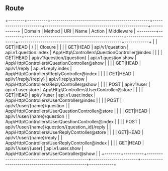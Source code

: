 ## Route

+--------+----------+-------------------------------------------------+-----------------------+---------------------------------------------------+------------+
| Domain | Method   | URI                                             | Name                  | Action                                            | Middleware |
+--------+----------+-------------------------------------------------+-----------------------+---------------------------------------------------+------------+
|        | GET|HEAD | /                                               |                       | Closure                                           |            |
|        | GET|HEAD | api/v1/question                                 | api.v1.question.index | App\Http\Controllers\QuestionController@index     |            |
|        | GET|HEAD | api/v1/question/{question}                      | api.v1.question.show  | App\Http\Controllers\QuestionController@show      |            |
|        | GET|HEAD | api/v1/reply                                    | api.v1.reply.index    | App\Http\Controllers\ReplyController@index        |            |
|        | GET|HEAD | api/v1/reply/{reply}                            | api.v1.reply.show     | App\Http\Controllers\ReplyController@show         |            |
|        | POST     | api/v1/user                                     | api.v1.user.store     | App\Http\Controllers\UserController@store         |            |
|        | GET|HEAD | api/v1/user                                     | api.v1.user.index     | App\Http\Controllers\UserController@index         |            |
|        | POST     | api/v1/user/{name}/question                     |                       | App\Http\Controllers\UserQuestionController@store |            |
|        | GET|HEAD | api/v1/user/{name}/question                     |                       | App\Http\Controllers\UserQuestionController@index |            |
|        | POST     | api/v1/user/{name}/question/{question_id}/reply |                       | App\Http\Controllers\UserReplyController@store    |            |
|        | GET|HEAD | api/v1/user/{name}/reply                        |                       | App\Http\Controllers\UserReplyController@index    |            |
|        | GET|HEAD | api/v1/user/{user}                              | api.v1.user.show      | App\Http\Controllers\UserController@show          |            |
+--------+----------+-------------------------------------------------+-----------------------+---------------------------------------------------+------------+